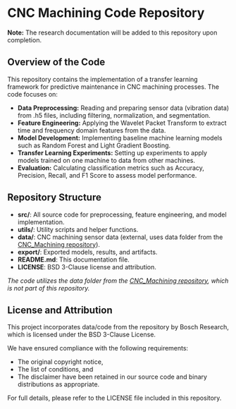 # CNC Machining Code Repository

**Note:** The research documentation will be added to this repository upon completion.

## Overview of the Code
This repository contains the implementation of a transfer learning framework for predictive maintenance in CNC machining processes. The code focuses on:

- **Data Preprocessing:** Reading and preparing sensor data (vibration data) from .h5 files, including filtering, normalization, and segmentation.  
- **Feature Engineering:** Applying the Wavelet Packet Transform to extract time and frequency domain features from the data.
- **Model Development:** Implementing baseline machine learning models such as Random Forest and Light Gradient Boosting.
- **Transfer Learning Experiments:** Setting up experiments to apply models trained on one machine to data from other machines.
- **Evaluation:** Calculating classification metrics such as Accuracy, Precision, Recall, and F1 Score to assess model performance.

## Repository Structure
- **src/**: All source code for preprocessing, feature engineering, and model implementation.
- **utils/**: Utility scripts and helper functions.
- **data/**: CNC machining sensor data (external, uses data folder from the [CNC_Machining repository](https://github.com/boschresearch/CNC_Machining)).
- **export/**: Exported models, results, and artifacts.
- **README.md**: This documentation file.
- **LICENSE**: BSD 3-Clause license and attribution.

*The code utilizes the data folder from the [CNC_Machining repository](https://github.com/boschresearch/CNC_Machining), which is not part of this repository.*



## License and Attribution

This project incorporates data/code from the repository by Bosch Research, which is licensed under the BSD 3-Clause License.

We have ensured compliance with the following requirements:
- The original copyright notice,
- The list of conditions, and
- The disclaimer have been retained in our source code and binary distributions as appropriate.

For full details, please refer to the LICENSE file included in this repository.
